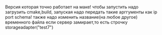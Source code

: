 Версия которая точно работает на маке! чтобы запустить надо загрузить cmake,build, запуская надо передать такие арггументы как ip port schema! также надо изменить название(на любое другое) временного файла если сервер замирает,то есть строчку storageadapter("test7")
